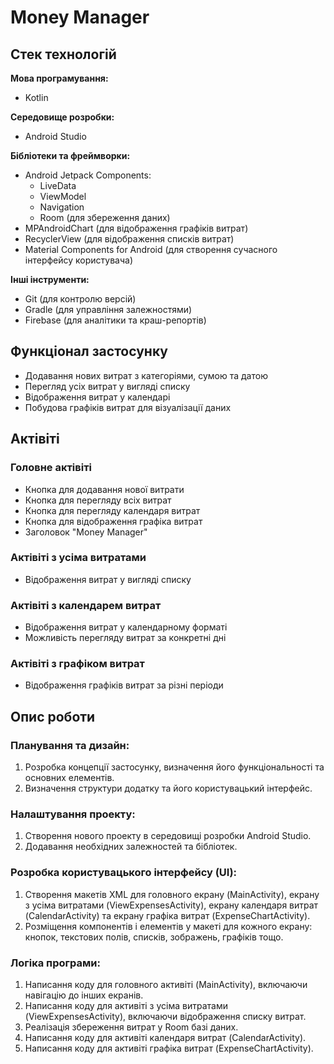 # Money Manager

## Стек технологій

**Мова програмування:**
- Kotlin

**Середовище розробки:**
- Android Studio

**Бібліотеки та фреймворки:**
- Android Jetpack Components:
  - LiveData
  - ViewModel
  - Navigation
  - Room (для збереження даних)
- MPAndroidChart (для відображення графіків витрат)
- RecyclerView (для відображення списків витрат)
- Material Components for Android (для створення сучасного інтерфейсу користувача)

**Інші інструменти:**
- Git (для контролю версій)
- Gradle (для управління залежностями)
- Firebase (для аналітики та краш-репортів)

## Функціонал застосунку
- Додавання нових витрат з категоріями, сумою та датою
- Перегляд усіх витрат у вигляді списку
- Відображення витрат у календарі
- Побудова графіків витрат для візуалізації даних

## Актівіті

### Головне актівіті
- Кнопка для додавання нової витрати
- Кнопка для перегляду всіх витрат
- Кнопка для перегляду календаря витрат
- Кнопка для відображення графіка витрат
- Заголовок "Money Manager"

### Актівіті з усіма витратами
- Відображення витрат у вигляді списку

### Актівіті з календарем витрат
- Відображення витрат у календарному форматі
- Можливість перегляду витрат за конкретні дні

### Актівіті з графіком витрат
- Відображення графіків витрат за різні періоди

## Опис роботи

### Планування та дизайн:
1. Розробка концепції застосунку, визначення його функціональності та основних елементів.
2. Визначення структури додатку та його користувацький інтерфейс.

### Налаштування проекту:
1. Створення нового проекту в середовищі розробки Android Studio.
2. Додавання необхідних залежностей та бібліотек.

### Розробка користувацького інтерфейсу (UI):
1. Створення макетів XML для головного екрану (MainActivity), екрану з усіма витратами (ViewExpensesActivity), екрану календаря витрат (CalendarActivity) та екрану графіка витрат (ExpenseChartActivity).
2. Розміщення компонентів і елементів у макеті для кожного екрану: кнопок, текстових полів, списків, зображень, графіків тощо.

### Логіка програми:
1. Написання коду для головного активіті (MainActivity), включаючи навігацію до інших екранів.
2. Написання коду для активіті з усіма витратами (ViewExpensesActivity), включаючи відображення списку витрат.
3. Реалізація збереження витрат у Room базі даних.
4. Написання коду для активіті календаря витрат (CalendarActivity).
5. Написання коду для активіті графіка витрат (ExpenseChartActivity).
